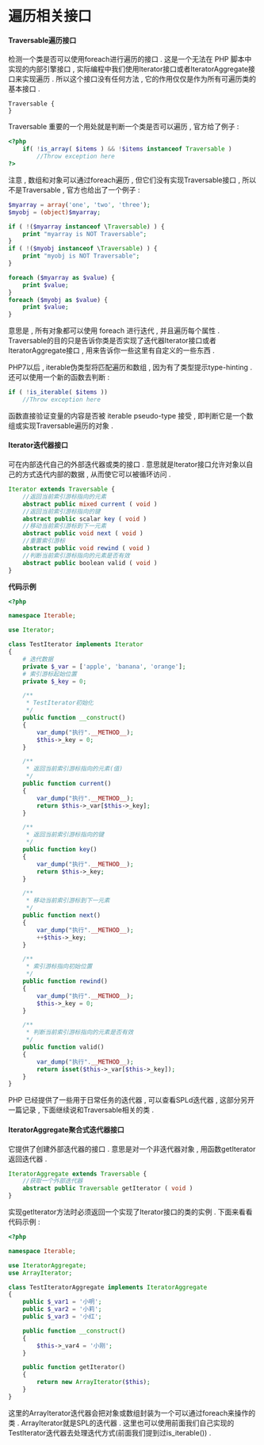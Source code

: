 # 遍历相关接口

#### Traversable遍历接口

检测一个类是否可以使用foreach进行遍历的接口 . 这是一个无法在 PHP 脚本中实现的内部引擎接口 , 实际编程中我们使用Iterator接口或者IteratorAggregate接口来实现遍历 . 所以这个接口没有任何方法 , 它的作用仅仅是作为所有可遍历类的基本接口 .

```
Traversable {  
}
```

Traversable 重要的一个用处就是判断一个类是否可以遍历 , 官方给了例子 :

```php
<?php
    if( !is_array( $items ) && !$items instanceof Traversable )
        //Throw exception here
?>
```

注意 , 数组和对象可以通过foreach遍历 , 但它们没有实现Traversable接口 , 所以不是Traversable , 官方也给出了一个例子 :

```php
$myarray = array('one', 'two', 'three');
$myobj = (object)$myarray;

if ( !($myarray instanceof \Traversable) ) {
    print "myarray is NOT Traversable";
}
if ( !($myobj instanceof \Traversable) ) {
    print "myobj is NOT Traversable";
}

foreach ($myarray as $value) {
    print $value;
}
foreach ($myobj as $value) {
    print $value;
}
```

意思是 , 所有对象都可以使用 foreach 进行迭代 , 并且遍历每个属性 . Traversable的目的只是告诉你类是否实现了迭代器Iterator接口或者IteratorAggregate接口 , 用来告诉你一些这里有自定义的一些东西 .

PHP7以后 , iterable伪类型将匹配遍历和数组 , 因为有了类型提示type-hinting . 还可以使用一个新的函数去判断 :

```php
if ( !is_iterable( $items ))
    //Throw exception here
```

函数直接验证变量的内容是否被 iterable pseudo-type 接受 , 即判断它是一个数组或实现Traversable遍历的对象 .

#### Iterator迭代器接口

可在内部迭代自己的外部迭代器或类的接口 . 意思就是Iterator接口允许对象以自己的方式迭代内部的数据 , 从而使它可以被循环访问 .

```php
Iterator extends Traversable {  
    //返回当前索引游标指向的元素  
    abstract public mixed current ( void )  
    //返回当前索引游标指向的键  
    abstract public scalar key ( void )  
    //移动当前索引游标到下一元素  
    abstract public void next ( void )  
    //重置索引游标  
    abstract public void rewind ( void )  
    //判断当前索引游标指向的元素是否有效  
    abstract public boolean valid ( void )  
}
```

**代码示例**

```php
<?php

namespace Iterable;

use Iterator;

class TestIterator implements Iterator
{
    # 迭代数据
    private $_var = ['apple', 'banana', 'orange'];
    # 索引游标起始位置
    private $_key = 0;

    /**
     * TestIterator初始化
     */
    public function __construct()
    {
        var_dump("执行".__METHOD__);
        $this->_key = 0;
    }

    /**
     * 返回当前索引游标指向的元素(值)
     */
    public function current()
    {
        var_dump("执行".__METHOD__);
        return $this->_var[$this->_key];
    }

    /**
     * 返回当前索引游标指向的键
     */
    public function key()
    {
        var_dump("执行".__METHOD__);
        return $this->_key;
    }

    /**
     * 移动当前索引游标到下一元素
     */
    public function next()
    {
        var_dump("执行".__METHOD__);
        ++$this->_key;
    }

    /**
     * 索引游标指向初始位置
     */
    public function rewind()
    {
        var_dump("执行".__METHOD__);
        $this->_key = 0;
    }

    /**
     * 判断当前索引游标指向的元素是否有效
     */
    public function valid()
    {
        var_dump("执行".__METHOD__);
        return isset($this->_var[$this->_key]);
    }
}
```

PHP 已经提供了一些用于日常任务的迭代器 , 可以查看SPLd迭代器 , 这部分另开一篇记录 , 下面继续说和Traversable相关的类 .

#### IteratorAggregate聚合式迭代器接口

它提供了创建外部迭代器的接口 . 意思是对一个非迭代器对象 , 用函数getIterator返回迭代器 .

```php
IteratorAggregate extends Traversable {
    //获取一个外部迭代器  
    abstract public Traversable getIterator ( void )  
}
```

实现getIterator方法时必须返回一个实现了Iterator接口的类的实例 . 下面来看看代码示例 :

```php
<?php

namespace Iterable;

use IteratorAggregate;
use ArrayIterator;

class TestIteratorAggregate implements IteratorAggregate
{
    public $_var1 = '小明';
    public $_var2 = '小莉';
    public $_var3 = '小红';

    public function __construct()
    {
        $this->_var4 = '小刚';
    }

    public function getIterator()
    {
        return new ArrayIterator($this);
    }
}
```

这里的ArrayIterator迭代器会把对象或数组封装为一个可以通过foreach来操作的类 . ArrayIterator就是SPL的迭代器 . 这里也可以使用前面我们自己实现的TestIterator迭代器去处理迭代方式\(前面我们提到过is\_iterable\(\)\) . 

